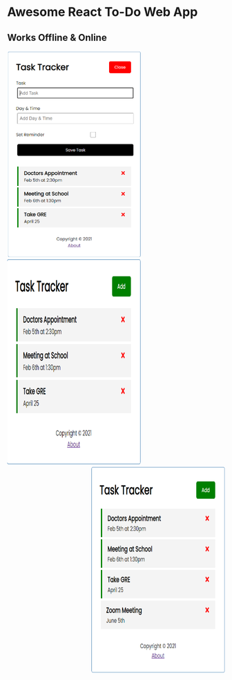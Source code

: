 # Awesome React To-Do Web App

## Works Offline & Online

<a href="url"><img src="https://github.com/JonTimus/Awesome-React-To-Do-App/blob/main/src/pics/image1.png" align="left" height="480" width="310" ></a>
<a href="url"><img src="https://github.com/JonTimus/Awesome-React-To-Do-App/blob/main/src/pics/image2.png" height="480" width="310" ></a>
<a href="url"><img src="https://github.com/JonTimus/Awesome-React-To-Do-App/blob/main/src/pics/image3.png" align="right" height="480" width="310" ></a>



